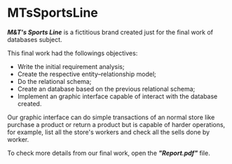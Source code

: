 # MTsSportsLine

*__M&T's Sports Line__* is a fictitious brand created just for the final work of databases subject.

This final work had the followings objectives:

- Write the initial requirement analysis;
- Create the respective entity–relationship model;
- Do the relational schema;
- Create an database based on the previous relational schema;
- Implement an graphic interface capable of interact with the database created. 

Our graphic interface can do simple transactions of an normal store like purchase a product or return a product but is capable of harder operations, for example, list all
the store's workers and check all the sells done by worker.

To check more details from our final work, open the *__"Report.pdf"__* file.

